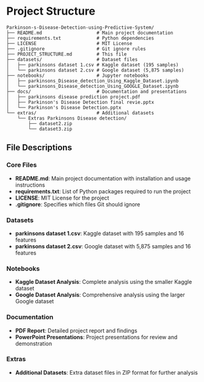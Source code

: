# Project Structure

```
Parkinson-s-Disease-Detection-using-Predictive-System/
├── README.md                    # Main project documentation
├── requirements.txt             # Python dependencies
├── LICENSE                      # MIT License
├── .gitignore                   # Git ignore rules
├── PROJECT_STRUCTURE.md         # This file
├── datasets/                    # Dataset files
│   ├── parkinsons dataset 1.csv # Kaggle dataset (195 samples)
│   └── parkinsons dataset 2.csv # Google dataset (5,875 samples)
├── notebooks/                   # Jupyter notebooks
│   ├── parkinsons_Disease_detection_Using_Kaggle_Dataset.ipynb
│   └── parkinsons_Disease_detection_Using_GOOGLE_Dataset.ipynb
├── docs/                        # Documentation and presentations
│   ├── parkinsons disease prediction project.pdf
│   ├── Parkinson's Disease Detection final revie.pptx
│   └── Parkinson's Disease Detection.pptx
└── extras/                      # Additional datasets
    └── Extras Parkinsons Disease detection/
        ├── dataset2.zip
        └── dataset3.zip
```

## File Descriptions

### Core Files
- **README.md**: Main project documentation with installation and usage instructions
- **requirements.txt**: List of Python packages required to run the project
- **LICENSE**: MIT License for the project
- **.gitignore**: Specifies which files Git should ignore

### Datasets
- **parkinsons dataset 1.csv**: Kaggle dataset with 195 samples and 16 features
- **parkinsons dataset 2.csv**: Google dataset with 5,875 samples and 16 features

### Notebooks
- **Kaggle Dataset Analysis**: Complete analysis using the smaller Kaggle dataset
- **Google Dataset Analysis**: Comprehensive analysis using the larger Google dataset

### Documentation
- **PDF Report**: Detailed project report and findings
- **PowerPoint Presentations**: Project presentations for review and demonstration

### Extras
- **Additional Datasets**: Extra dataset files in ZIP format for further analysis
